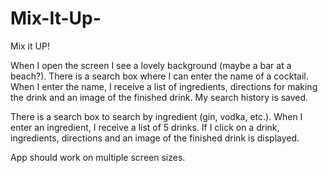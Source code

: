 # Mix-It-Up-

Mix it UP!

When I open the screen I see a lovely background (maybe a bar at a beach?).
There is a search box where I can enter the name of a cocktail. When I enter the name, I receive a list of ingredients, directions for making the drink and an image of the finished drink. My search history is saved.

There is a search box to search by ingredient (gin, vodka, etc.). When I enter an ingredient, I receive a list of 5 drinks. If I click on a drink, ingredients, directions and an image of the finished drink is displayed. 

App should work on multiple screen sizes.
